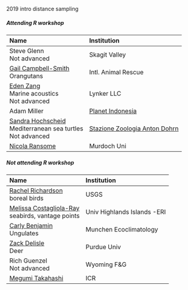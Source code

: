 2019 intro distance sampling

##### Attending R workshop
| Name | Institution |
| :------- | :-------- |
| Steve Glenn<br>Not advanced | Skagit Valley |
| [Gail Campbell-Smith](https:\\www.internationalanimalrescue.org\orangutan-sanctuary\our-work)<br>Orangutans| Intl. Animal Rescue |
| [Eden Zang](http:\\oceanwidescience.org\u-s-navy-acoustic-monitoring)<br>Marine acoustics<br>Not advanced | Lynker LLC |
| Adam Miller | [Planet Indonesia](https:\\www.planetindonesia.org) |
| [Sandra Hochscheid](http:\\www.szn.it\index.php\en\staff\list-of-personnel\286-hochscheid-sandra\489-hochscheid-sandra)<br>Mediterranean sea turtles<br>Not advanced | [Stazione Zoologia Anton Dohrn](https:\\static1.squarespace.com\static\5b80290bee1759a50e3a86b3\t\5c5229b24d7a9cd61ce11f82\1548888504778\SWOT14_20-29_Mediterranean.pdf) |
| [Nicola Ransome](https:\\amru.org.au\group-member\nicola-ransome) | Murdoch Uni |

##### Not attending R workshop

| Name | Institution |
| :------- | :-------- |
| [Rachel Richardson](https:\\www.usgs.gov\staff-profiles\rachel-m-richardson?qt-staff_profile_science_products=0#qt-staff_profile_science_products)<br>boreal birds | USGS |
| [Melissa Costagliola-Ray](https:\\eri.ac.uk\members\melissa-costagliola-ray)<br>seabirds, vantage points | Univ Highlands Islands -ERI |
| [Carly Benjamin](http:\\oekoklimatologie.wzw.tum.de\index.php?id=265&L=1)<br>Ungulates | Munchen Ecoclimatology |
| [Zack Delisle](https:\\ag.purdue.edu\fnr\Pages\profile.aspx?strAlias=zdelisle&intDirDeptID=15)<br>Deer | Purdue Univ |
| Rich Guenzel<br>Not advanced | Wyoming F&G |
| [Megumi Takahashi](https:\\www.icrwhale.org\pdf\TEREP00177-79.pdf)  | ICR |